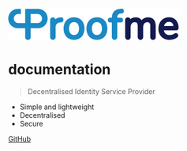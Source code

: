![logo](_media/logo.svg)

# documentation

> Decentralised Identity Service Provider

- Simple and lightweight
- Decentralised
- Secure

[GitHub](https://github.com/Proofme-id/Documentation)
<!-- [Introduction](#/introduction) -->
<!-- [Get started](#/getstarted) -->
